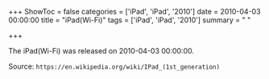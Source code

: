 +++
ShowToc = false
categories = ['iPad', 'iPad', '2010']
date = 2010-04-03 00:00:00
title = "iPad(Wi-Fi)"
tags = ['iPad', 'iPad', '2010']
summary = " "

+++

The iPad(Wi-Fi) was released on 2010-04-03 00:00:00.

Source: `https://en.wikipedia.org/wiki/IPad_(1st_generation)`



